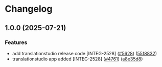 # Changelog

## 1.0.0 (2025-07-21)


### Features

* add translationstudio release code [INTEG-2528] ([#5628](https://github.com/contentful/marketplace-partner-apps/issues/5628)) ([55f8832](https://github.com/contentful/marketplace-partner-apps/commit/55f8832350cfb4f1e87aa7716927ea9374f24c45))
* translationstudio app added [INTEG-2528] ([#4761](https://github.com/contentful/marketplace-partner-apps/issues/4761)) ([a8e35d8](https://github.com/contentful/marketplace-partner-apps/commit/a8e35d805aaa3d0bbc76a5faf8dfa83aba3f54d9))
